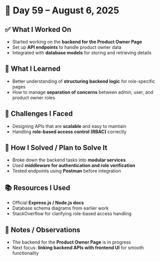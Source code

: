 # 📅 Day 59 – August 6, 2025  

## ✅ What I Worked On  
- Started working on the **backend for the Product Owner Page**  
- Set up **API endpoints** to handle product owner data  
- Integrated with **database models** for storing and retrieving details  

## 🧠 What I Learned  
- Better understanding of **structuring backend logic** for role-specific pages  
- How to manage **separation of concerns** between admin, user, and product owner roles  

## 🧩 Challenges I Faced  
- Designing APIs that are **scalable** and easy to maintain  
- Handling **role-based access control (RBAC)** correctly  

## 🔧 How I Solved / Plan to Solve It  
- Broke down the backend tasks into **modular services**  
- Used **middleware for authentication and role verification**  
- Tested endpoints using **Postman** before integration  

## 📚 Resources I Used  
- Official **Express.js / Node.js docs**  
- Database schema diagrams from earlier work  
- StackOverflow for clarifying role-based access handling  

## 💬 Notes / Observations  
- The backend for the **Product Owner Page** is in progress   
- Next focus: **linking backend APIs with frontend UI** for smooth functionality  
